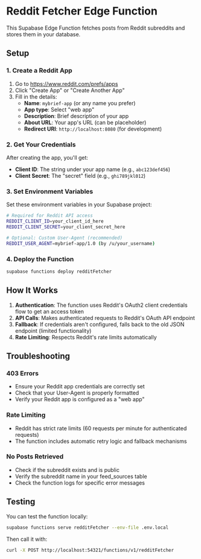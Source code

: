 # Reddit Fetcher Edge Function

This Supabase Edge Function fetches posts from Reddit subreddits and stores them in your database.

## Setup

### 1. Create a Reddit App

1. Go to https://www.reddit.com/prefs/apps
2. Click "Create App" or "Create Another App"
3. Fill in the details:
   - **Name**: `mybrief-app` (or any name you prefer)
   - **App type**: Select "web app"
   - **Description**: Brief description of your app
   - **About URL**: Your app's URL (can be placeholder)
   - **Redirect URI**: `http://localhost:8080` (for development)

### 2. Get Your Credentials

After creating the app, you'll get:
- **Client ID**: The string under your app name (e.g., `abc123def456`)
- **Client Secret**: The "secret" field (e.g., `ghi789jkl012`)

### 3. Set Environment Variables

Set these environment variables in your Supabase project:

```bash
# Required for Reddit API access
REDDIT_CLIENT_ID=your_client_id_here
REDDIT_CLIENT_SECRET=your_client_secret_here

# Optional: Custom User-Agent (recommended)
REDDIT_USER_AGENT=mybrief-app/1.0 (by /u/your_username)
```

### 4. Deploy the Function

```bash
supabase functions deploy redditFetcher
```

## How It Works

1. **Authentication**: The function uses Reddit's OAuth2 client credentials flow to get an access token
2. **API Calls**: Makes authenticated requests to Reddit's OAuth API endpoint
3. **Fallback**: If credentials aren't configured, falls back to the old JSON endpoint (limited functionality)
4. **Rate Limiting**: Respects Reddit's rate limits automatically

## Troubleshooting

### 403 Errors
- Ensure your Reddit app credentials are correctly set
- Check that your User-Agent is properly formatted
- Verify your Reddit app is configured as a "web app"

### Rate Limiting
- Reddit has strict rate limits (60 requests per minute for authenticated requests)
- The function includes automatic retry logic and fallback mechanisms

### No Posts Retrieved
- Check if the subreddit exists and is public
- Verify the subreddit name in your feed_sources table
- Check the function logs for specific error messages

## Testing

You can test the function locally:

```bash
supabase functions serve redditFetcher --env-file .env.local
```

Then call it with:

```bash
curl -X POST http://localhost:54321/functions/v1/redditFetcher
``` 